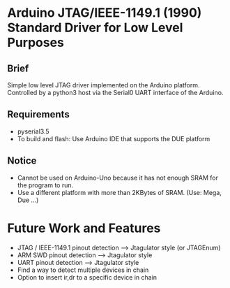 # Arduino JTAG/IEEE-1149.1 (1990) Standard Driver for Low Level Purposes

## Brief
Simple low level JTAG driver implemented on the Arduino platform.
Controlled by a python3 host via the Serial0 UART interface of the Arduino.

## Requirements
* pyserial3.5
* To build and flash: Use Arduino IDE that supports the DUE platform

## Notice
* Cannot be used on Arduino-Uno because it has not enough SRAM for the program to run.
* Use a different platform with more than 2KBytes of SRAM. (Use: Mega, Due ...)

# Future Work and Features
* JTAG / IEEE-1149.1 pinout detection --> Jtagulator style (or JTAGEnum)
* ARM SWD pinout detection            --> Jtagulator style
* UART pinout detection               --> Jtagulator style
* Find a way to detect multiple devices in chain
* Option to insert ir,dr to a specific device in chain
